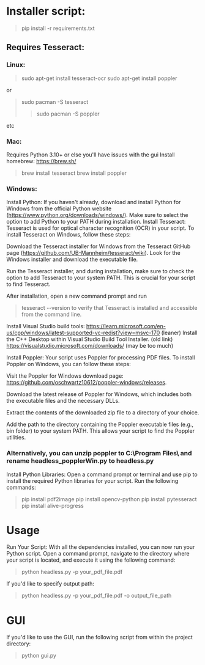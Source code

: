 

# Installer script:
>pip install -r requirements.txt

## Requires Tesseract:
### Linux: 
>sudo apt-get install tesseract-ocr
>sudo apt-get install poppler

or
>sudo pacman -S tesseract
>>sudo pacman -S poppler

etc
### Mac: 
Requires Python 3.10+ or else you'll have issues with the gui
Install homebrew: https://brew.sh/
>brew install tesseract
>brew install poppler

### Windows:

Install Python:
If you haven't already, download and install Python for Windows from the official Python website (https://www.python.org/downloads/windows/). Make sure to select the option to add Python to your PATH during installation.
Install Tesseract:
Tesseract is used for optical character recognition (OCR) in your script. To install Tesseract on Windows, follow these steps:

Download the Tesseract installer for Windows from the Tesseract GitHub page (https://github.com/UB-Mannheim/tesseract/wiki). Look for the Windows installer and download the executable file.

Run the Tesseract installer, and during installation, make sure to check the option to add Tesseract to your system PATH. This is crucial for your script to find Tesseract.

After installation, open a new command prompt and run 
>tesseract --version
to verify that Tesseract is installed and accessible from the command line.


Install Visual Studio build tools:
https://learn.microsoft.com/en-us/cpp/windows/latest-supported-vc-redist?view=msvc-170 (leaner)
Install the C++ Desktop within Visual Studio Build Tool Installer.
(old link) https://visualstudio.microsoft.com/downloads/ (may be too much)


Install Poppler:
Your script uses Poppler for processing PDF files. To install Poppler on Windows, you can follow these steps:

Visit the Poppler for Windows download page: https://github.com/oschwartz10612/poppler-windows/releases.

Download the latest release of Poppler for Windows, which includes both the executable files and the necessary DLLs.

Extract the contents of the downloaded zip file to a directory of your choice.

Add the path to the directory containing the Poppler executable files (e.g., bin folder) to your system PATH. This allows your script to find the Poppler utilities.

### Alternatively, you can unzip poppler to C:\Program Files\ and rename headless_popplerWin.py to headless.py 

Install Python Libraries:
Open a command prompt or terminal and use pip to install the required Python libraries for your script. Run the following commands:

>pip install pdf2image
>pip install opencv-python
>pip install pytesseract
>pip install alive-progress



# Usage
Run Your Script:
With all the dependencies installed, you can now run your Python script. Open a command prompt, navigate to the directory where your script is located, and execute it using the following command:

>python headless.py -p your_pdf_file.pdf

If you'd like to specify output path:
>python headless.py -p your_pdf_file.pdf -o output_file_path
# GUI
If you'd like to use the GUI, run the following script from within the project directory:
> python gui.py




